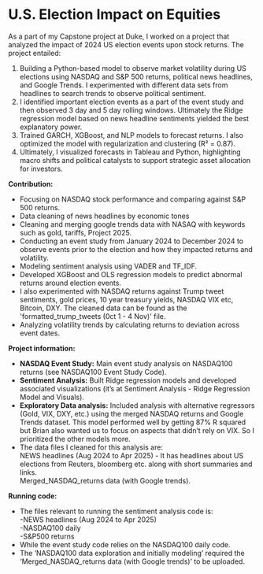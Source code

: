 # U.S. Election Impact on Equities 
As a part of my Capstone project at Duke, I worked on a project that analyzed the impact of 2024 US election events upon stock returns. The project entailed:

1. Building a Python-based model to observe market volatility during US elections using NASDAQ and S&P 500 returns, political news headlines, and Google Trends. I experimented with different data sets from headlines to search trends to observe political sentiment.
2. I identified important election events as a part of the event study and then observed 3 day and 5 day rolling windows. Ultimately the Ridge regression model based on news headline sentiments yielded the best explanatory power. 
3. Trained GARCH, XGBoost, and NLP models to forecast returns. I also optimized the model with regularization and clustering (R² = 0.87). 
4. Ultimately, I visualized forecasts in Tableau and Python, highlighting macro shifts and political catalysts to support strategic asset allocation for investors.

**Contribution:**

* Focusing on NASDAQ stock performance and comparing against S\&P 500 returns.   
* Data cleaning of news headlines by economic tones  
* Cleaning and merging google trends data with NASAQ with keywords such as gold, tariffs, Project 2025\.   
* Conducting an event study from January 2024 to December 2024 to observe events prior to the election and how they impacted returns and volatility.   
* Modeling sentiment analysis using VADER and TF\_IDF.  
* Developed XGBoost and OLS regression models to predict abnormal returns around election events.  
* I also experimented with NASDAQ returns against Trump tweet sentiments, gold prices, 10 year treasury yields, NASDAQ VIX etc, Bitcoin, DXY. The cleaned data can be found as the 'formatted_trump_tweets (0ct 1 - 4 Nov)' file.  
* Analyzing volatility trends by calculating returns to deviation across event dates.

**Project information:**

* **NASDAQ Event Study:** Main event study analysis on NASDAQ100 returns (see NASDAQ100 Event Study Code).  
* **Sentiment Analysis:** Built Ridge regression models and developed associated visualizations (it’s at Sentiment Analysis \- Ridge Regression Model and Visuals).  
* **Exploratory Data analysis:** Included analysis with alternative regressors (Gold, VIX, DXY, etc.) using the merged NASDAQ returns and Google Trends dataset. This model performed well by getting 87% R squared but Brian also wanted us to focus on aspects that didn’t rely on VIX. So I prioritized the other models more.   
* The data files I cleaned for this analysis are:   
  NEWS headlines (Aug 2024 to Apr 2025\) \- It has headlines about US elections from Reuters, bloomberg etc. along with short summaries and links.   
  Merged\_NASDAQ\_returns data (with Google trends).  

**Running code:**

* The files relevant to running the sentiment analysis code is:  
  \-NEWS headlines (Aug 2024 to Apr 2025\)  
  \-NASDAQ100 daily   
  \-S\&P500 returns   
* While the event study code relies on the NASDAQ100 daily code.   
* The ‘NASDAQ100 data exploration and initially modeling’ required the ‘Merged\_NASDAQ\_returns data (with Google trends)’ to be uploaded.  
